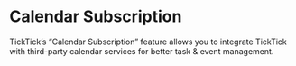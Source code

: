 # Calendar Subscription
TickTick’s “Calendar Subscription” feature allows you to integrate TickTick with third-party calendar services for better task & event management.




